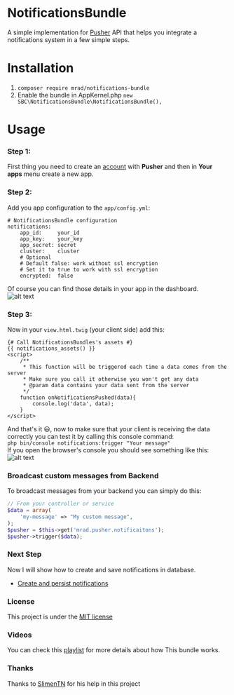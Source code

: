 # NotificationsBundle

A simple implementation for [Pusher](https://pusher.com/) API that helps you integrate a notifications
system in a few simple steps.

# Installation

1. `composer require mrad/notifications-bundle`<br>
2. Enable the bundle in AppKernel.php `new SBC\NotificationsBundle\NotificationsBundle(),`<br>

# Usage

### Step 1:
First thing you need to create an [account](https://pusher.com/signup) with **Pusher** and then in **Your apps** menu create
a new app.

### Step 2:
Add you app configuration to the `app/config.yml`:
```
# NotificationsBundle configuration
notifications:
    app_id:     your_id
    app_key:    your_key
    app_secret: secret
    cluster:    cluster
    # Optional
    # Default false: work without ssl encryption
    # Set it to true to work with ssl encryption
    encrypted:  false
```
Of course you can find those details in your app in the dashboard.<br>
![alt text](Resources/docs/images/pusher_dashboard.png)

### Step 3:
Now in your `view.html.twig` (your client side) add this:
```
{# Call NotificationsBundles's assets #}
{{ notifications_assets() }}
<script>
    /**
     * This function will be triggered each time a data comes from the server
     * Make sure you call it otherwise you won't get any data
     * @param data contains your data sent from the server
     */
    function onNotificationsPushed(data){
        console.log('data', data);
    }
</script>
```

And that's it :smiley:, now to make sure that your client is receiving the data correctly you can test it by calling this
console command:<br>
`php bin/console notifications:trigger "Your message"`<br>
If you open the browser's console you should see something like this:<br>
![alt text](Resources/docs/images/browser_console.png)

### Broadcast custom messages from Backend
To broadcast messages from your backend you can simply do this:
```php
// From your controller or service
$data = array(
    'my-message' => "My custom message",
);
$pusher = $this->get('mrad.pusher.notificaitons');
$pusher->trigger($data);
```

### Next Step

Now I will show how to create and save notifications in database.
* [Create and persist notifications](Resources/docs/NotificationExample.md)

### License
This project is under the [MIT license](LICENSE)

### Videos
You can check this [playlist](https://www.youtube.com/watch?v=ajKTAfr1yVI&list=PLjv8CqUmMuKw9AsRL2dQH-JjQaFaIofL2) for more details about how This bundle works.

### Thanks
Thanks to [SlimenTN](https://github.com/SlimenTN) for his help in this project